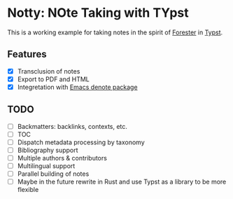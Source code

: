 # Notty: NOte Taking with TYpst

This is a working example for taking notes in the spirit of [Forester](https://www.forester-notes.org/index/index.xml) in [Typst](https://github.com/typst/typst).

## Features

- [x] Transclusion of notes
- [x] Export to PDF and HTML
- [x] Integretation with [Emacs denote package](https://protesilaos.com/emacs/denote)

## TODO
- [ ] Backmatters: backlinks, contexts, etc.
- [ ] TOC
- [ ] Dispatch metadata processing by taxonomy
- [ ] Bibliography support
- [ ] Multiple authors & contributors
- [ ] Multilingual support
- [ ] Parallel building of notes
- [ ] Maybe in the future rewrite in Rust and use Typst as a library to be more flexible
